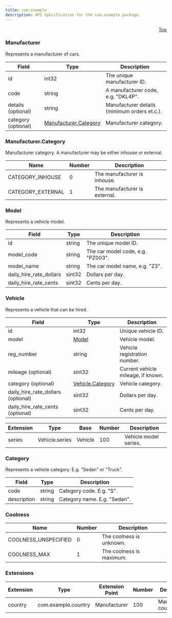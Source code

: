 ```yaml
---
title: com.example
description: API Specification for the com.example package.
---
```


<a name="vehicle-proto"></a><p align="right"><a href="#top">Top</a></p>

<!-- begin services -->

<!-- begin services -->



<a name="com-example-Manufacturer"></a>

### Manufacturer

Represents a manufacturer of cars.




| Field | Type | Description |
| ----- | ---- | ----------- |
| id |int32|  The unique manufacturer ID.  |
| code |string|  A manufacturer code, e.g. "DKL4P".  |
| details (optional) |string|  Manufacturer details (minimum orders et.c.).  |
| category (optional) |[Manufacturer.Category](#com-example-Manufacturer-Category)| Manufacturer category.   |




 <!-- end nested messages -->



<a name="com-example-Manufacturer-Category"></a>

### Manufacturer.Category
Manufacturer category. A manufacturer may be either inhouse or external.



| Name | Number | Description |
| ---- | ------ | ----------- |
| CATEGORY_INHOUSE | 0 |  The manufacturer is inhouse.  |
| CATEGORY_EXTERNAL | 1 |  The manufacturer is external.  |


 <!-- end nested enums -->




<a name="com-example-Model"></a>

### Model

Represents a vehicle model.




| Field | Type | Description |
| ----- | ---- | ----------- |
| id |string|  The unique model ID.  |
| model_code |string|  The car model code, e.g. "PZ003".  |
| model_name |string|  The car model name, e.g. "Z3".  |
| daily_hire_rate_dollars |sint32|  Dollars per day.  |
| daily_hire_rate_cents |sint32|  Cents per day.  |




 <!-- end nested messages -->

 <!-- end nested enums -->




<a name="com-example-Vehicle"></a>

### Vehicle

Represents a vehicle that can be hired.




| Field | Type | Description |
| ----- | ---- | ----------- |
| id |int32|  Unique vehicle ID.  |
| model |[Model](#com-example-Model)|  Vehicle model.  |
| reg_number |string|  Vehicle registration number.  |
| mileage (optional) |sint32|  Current vehicle mileage, if known.  |
| category (optional) |[Vehicle.Category](#com-example-Vehicle-Category)|  Vehicle category.  |
| daily_hire_rate_dollars (optional) |sint32| Dollars per day.   |
| daily_hire_rate_cents (optional) |sint32| Cents per day.   |



| Extension | Type | Base | Number | Description |
| --------- | ---- | ---- | ------ | ----------- |
| series | Vehicle.series | Vehicle | 100 | Vehicle model series.   |





<a name="com-example-Vehicle-Category"></a>

### Category

Represents a vehicle category. E.g. "Sedan" or "Truck".




| Field | Type | Description |
| ----- | ---- | ----------- |
| code |string|  Category code. E.g. "S".  |
| description |string|  Category name. E.g. "Sedan".  |




 <!-- end nested messages -->

 <!-- end nested enums -->


 <!-- end nested messages -->

 <!-- end nested enums -->


 <!-- end messages -->

<!-- begin file-level enums -->


<a name="com-example-Coolness"></a>

### Coolness



| Name | Number | Description |
| ---- | ------ | ----------- |
| COOLNESS_UNSPECIFIED | 0 |  The coolness is unknown.  |
| COOLNESS_MAX | 1 |  The coolness is maximum.  |


 <!-- end file-level enums -->

<!-- begin file-level extensions -->

<a name="vehicle-proto-extensions"></a>

### Extensions
| Extension | Type | Extension Point | Number | Description |
| --------- | ---- | ---- | ------ | ----------- |
| country | com.example.country | Manufacturer | 100 | Manufacturer country.   |

 <!-- end file-level extensions -->

